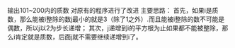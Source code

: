 输出101~200内的质数 对原有的程序进行了改进
主要思路：
首先，如果i是质数，那么能被i整除的数j最小的就是3（除了1之外）.而且能被i整除的数不可能是偶数，所以j以2为步长递增；
其次，j递增到i的平方根为止如果都不能被整除，那么i肯定就是质数，后面j就不需要继续递增到i了。
